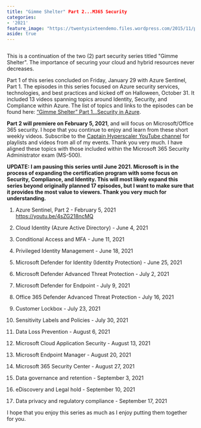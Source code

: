 ```yaml
---
title: "Gimme Shelter" Part 2...M365 Security
categories:
- '2021'
feature_image: "https://twentysixteendemo.files.wordpress.com/2015/11/post.png"
aside: true
---
```




<div class="wp-block-image"><figure class="aligncenter size-large"><img src="https://captainhyperscaler.files.wordpress.com/2020/02/image.jpeg?w=300" alt="" class="wp-image-373"/></figure></div>

This is a continuation of the two (2) part security series titled "Gimme Shelter".  The importance of securing your cloud and hybrid resources never decreases.

Part 1 of this series concluded on Friday, January 29 with Azure Sentinel, Part 1.  The episodes in this series focused on Azure security services, technologies, and best practices and kicked off on Halloween, October 31.  It included 13 videos spanning topics around Identity, Security, and Compliance within Azure.  The list of topics and links to the episodes can be found here: <a href="https://captainhyperscaler.github.io/2020/09/19/gimme-shelter-part-1-security-in-azure/">“Gimme Shelter” Part 1…Security in Azure</a>.

<strong>Part 2 will premiere on February 5, 2021</strong>, and will focus on Microsoft/Office 365 security. I hope that you continue to enjoy and learn from these short weekly videos. Subscribe to the <a rel="noreferrer noopener" href="https://www.youtube.com/channel/UCIWicD_sUxH6EMH4ndG5NxQ" target="_blank">Captain Hyperscaler YouTube channel</a> for playlists and videos from all of my events. Thank you very much.  I have aligned these topics with those included within the Microsoft 365 Security Administrator exam (MS-500).

<strong>UPDATE: I am pausing this series until June 2021.  Microsoft is in the process of expanding the certification program with some focus on Security, Compliance, and Identity.  This will most likely expand this series beyond originally planned 17 episodes, but I want to make sure that it provides the most value to viewers.  Thank you very much for understanding.</strong>

1. Azure Sentinel, Part 2 - February 5, 2021 <a rel="noreferrer noopener" href="https://youtu.be/4sZG218ncMQ" target="_blank">https://youtu.be/4sZG218ncMQ</a>

1. Cloud Identity (Azure Active Directory) - June 4, 2021

1. Conditional Access and MFA - June 11, 2021

1. Privileged Identity Management - June 18, 2021

1. Microsoft Defender for Identity (Identity Protection) - June 25, 2021 

1.  Microsoft Defender Advanced Threat Protection - July 2, 2021

1. Microsoft Defender for Endpoint - July 9, 2021

1. Office 365 Defender Advanced Threat Protection - July 16, 2021

1. Customer Lockbox - July 23, 2021

1. Sensitivity Labels and Policies - July 30, 2021

1. Data Loss Prevention - August 6, 2021

1. Microsoft Cloud Application Security - August 13, 2021

1. Microsoft Endpoint Manager - August 20, 2021

1. Microsoft 365 Security Center - August 27, 2021

1. Data governance and retention - September 3, 2021

1. eDiscovery and Legal hold - September 10, 2021

1. Data privacy and regulatory compliance - September 17, 2021

I hope that you enjoy this series as much as I enjoy putting them together for you.
